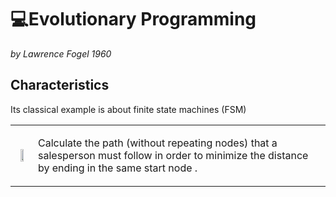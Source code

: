 # 💻Evolutionary Programming


_by Lawrence Fogel 1960_

## **Characteristics**
Its classical example is about finite state machines (FSM)

<table><tr><td>
<p align="center">
<img width="50%" src="https://raw.githubusercontent.com/saracarolina12/IA_School/master/Semestres/Optimizaci%C3%B3n%20y%20Metaheur%C3%ADsticas%20II/Cheat%20Sheets/imgs/EP_FSM.png"> </img>

        
</p>

</td><td>

Calculate the path (without repeating nodes) that a salesperson must follow in order to minimize the distance by ending in the same start node . 

</td><tr>
</table>


